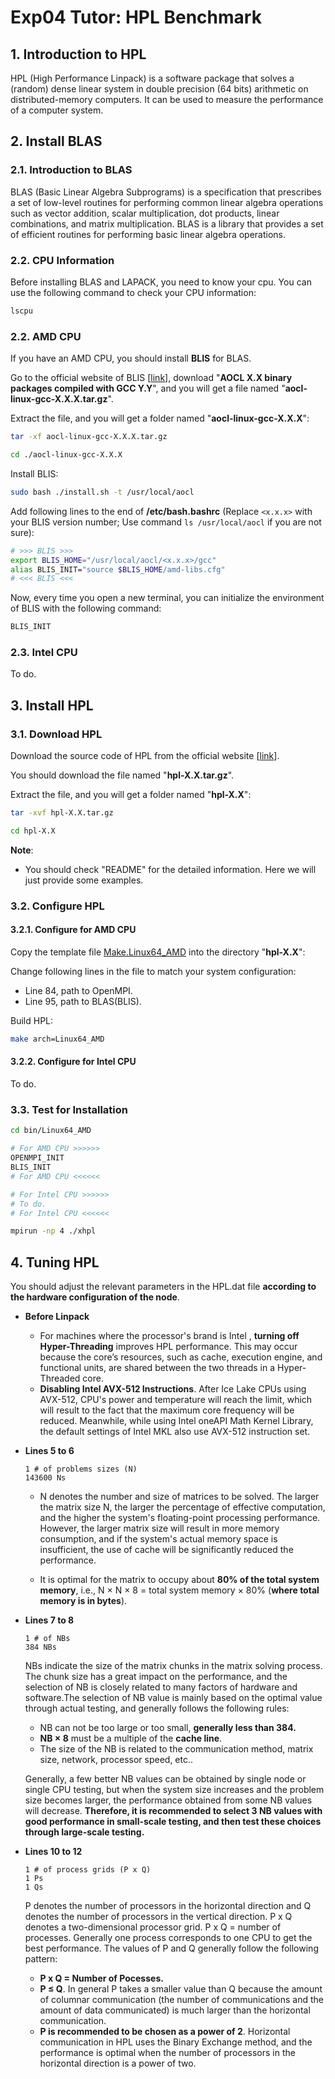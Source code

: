 # Exp04 Tutor: HPL Benchmark

## 1. Introduction to HPL

HPL (High Performance Linpack) is a software package that solves a (random) dense linear system in double precision (64 bits) arithmetic on distributed-memory computers. It can be used to measure the performance of a computer system.

## 2. Install BLAS

### 2.1. Introduction to BLAS

BLAS (Basic Linear Algebra Subprograms) is a specification that prescribes a set of low-level routines for performing common linear algebra operations such as vector addition, scalar multiplication, dot products, linear combinations, and matrix multiplication. BLAS is a library that provides a set of efficient routines for performing basic linear algebra operations.

### 2.2. CPU Information

Before installing BLAS and LAPACK, you need to know your cpu. You can use the following command to check your CPU information:

```bash
lscpu
```

### 2.2. AMD CPU

If you have an AMD CPU, you should install **BLIS** for BLAS.

Go to the official website of BLIS [[link](https://www.amd.com/en/developer/aocl.html)], download "**AOCL X.X binary packages compiled with GCC Y.Y**", and you will get a file named "**aocl-linux-gcc-X.X.X.tar.gz**".

Extract the file, and you will get a folder named "**aocl-linux-gcc-X.X.X**":

```bash
tar -xf aocl-linux-gcc-X.X.X.tar.gz

cd ./aocl-linux-gcc-X.X.X
```

Install BLIS:

```bash
sudo bash ./install.sh -t /usr/local/aocl
```

Add following lines to the end of **/etc/bash.bashrc** (Replace `<x.x.x>` with your BLIS version number; Use command `ls /usr/local/aocl` if you are not sure):

```bash
# >>> BLIS >>>
export BLIS_HOME="/usr/local/aocl/<x.x.x>/gcc"
alias BLIS_INIT="source $BLIS_HOME/amd-libs.cfg"
# <<< BLIS <<<
```

Now, every time you open a new terminal, you can initialize the environment of BLIS with the following command:

```bash
BLIS_INIT
```

### 2.3. Intel CPU

To do.

## 3. Install HPL

### 3.1. Download HPL

Download the source code of HPL from the official website [[link](https://www.netlib.org/benchmark/hpl/)].

You should download the file named "**hpl-X.X.tar.gz**".

Extract the file, and you will get a folder named "**hpl-X.X**":

```bash
tar -xvf hpl-X.X.tar.gz

cd hpl-X.X
```

**Note**:
- You should check "README" for the detailed information. Here we will just provide some examples.

### 3.2. Configure HPL

#### 3.2.1. Configure for AMD CPU

Copy the template file [Make.Linux64_AMD](../scripts/Make.Linux64_AMD) into the directory "**hpl-X.X**":

Change following lines in the file to match your system configuration:
- Line 84, path to OpenMPI.
- Line 95, path to BLAS(BLIS).

Build HPL:

```bash
make arch=Linux64_AMD
```

#### 3.2.2. Configure for Intel CPU

To do.

### 3.3. Test for Installation

```bash
cd bin/Linux64_AMD

# For AMD CPU >>>>>>
OPENMPI_INIT
BLIS_INIT
# For AMD CPU <<<<<<

# For Intel CPU >>>>>>
# To do.
# For Intel CPU <<<<<<

mpirun -np 4 ./xhpl
```

## 4. Tuning HPL
You should adjust the relevant parameters in the HPL.dat file **according to the hardware configuration of the node**.

- **Before Linpack**

  * For machines where the processor's brand is Intel , **turning off Hyper-Threading** improves HPL performance. This may occur because the core’s resources, such as cache, execution engine, and functional units, are shared between the two threads in a Hyper-Threaded core.
  * **Disabling Intel AVX-512 Instructions**. After Ice Lake CPUs using AVX-512, CPU's power and temperature will reach the limit, which will result to the fact that the maximum core frequency will be reduced. Meanwhile, while using Intel oneAPI Math Kernel Library, the default settings of Intel MKL also use AVX-512 instruction set.

- **Lines 5 to 6**

  ```shell
  1 # of problems sizes (N)
  143600 Ns 
  ```

  * N denotes the number and size of matrices to be solved. The larger the matrix size N, the larger the percentage of effective computation, and the higher the system's floating-point processing performance. However, the larger matrix size will result in more memory consumption, and if the system's actual memory space is insufficient, the use of cache will be significantly reduced the performance. 

  * It is optimal for the matrix to occupy about **80% of the total system memory**, i.e., N × N × 8 = total system memory × 80% (**where total memory is in bytes**).

- **Lines 7 to 8**

  ```shell
  1 # of NBs
  384 NBs 
  ```

  NBs indicate the size of the matrix chunks in the matrix solving process. The chunk size has a great impact on the performance, and the selection of NB is closely related to many factors of hardware and software.The selection of NB value is mainly based on the optimal value through actual testing, and generally follows the following rules:

  - NB can not be too large or too small, **generally less than 384.**
  - **NB × 8** must be a multiple of the **cache line**.
  - The size of the NB is related to the communication method, matrix size, network, processor speed, etc..

  Generally, a few better NB values can be obtained by single node or single CPU testing, but when the system size increases and the problem size becomes larger, the performance obtained from some NB values will decrease. **Therefore, it is recommended to select 3 NB values with good performance in small-scale testing, and then test these choices through large-scale testing.**

- **Lines 10 to 12**

  ```shell
  1 # of process grids (P x Q)
  1 Ps  
  1 Qs 
  ```

  P denotes the number of processors in the horizontal direction and Q denotes the number of processors in the vertical direction. P x Q denotes a two-dimensional processor grid. P x Q = number of processes. Generally one process corresponds to one CPU to get the best performance. The values of P and Q generally follow the following pattern:

  - **P x Q = Number of Pocesses.**
  - **P ≤ Q**. In general P takes a smaller value than Q because the amount of columnar communication (the number of communications and the amount of data communicated) is much larger than the horizontal communication.
  - **P is recommended to be chosen as a power of 2**. Horizontal communication in HPL uses the Binary Exchange method, and the performance is optimal when the number of processors in the horizontal direction is a power of two.
